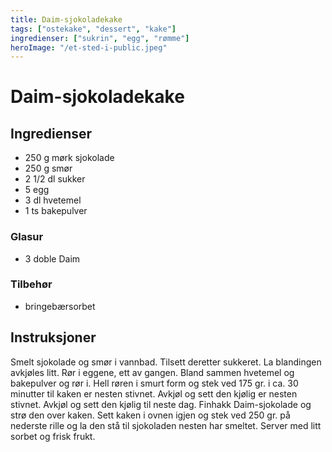 ```yaml
---
title: Daim-sjokoladekake
tags: ["ostekake", "dessert", "kake"]
ingredienser: ["sukrin", "egg", "rømme"]
heroImage: "/et-sted-i-public.jpeg"
---
```


# Daim-sjokoladekake

## Ingredienser

- 250 g mørk sjokolade
- 250 g smør
- 2 1/2 dl sukker
- 5 egg
- 3 dl hvetemel
- 1 ts bakepulver

### Glasur

- 3 doble Daim

### Tilbehør

- bringebærsorbet

## Instruksjoner

Smelt sjokolade og smør i vannbad. Tilsett deretter sukkeret. La blandingen avkjøles litt. Rør i eggene, ett av gangen. Bland sammen hvetemel og bakepulver og rør i. Hell røren i smurt form og stek ved 175 gr. i ca. 30 minutter til kaken er nesten stivnet. Avkjøl og sett den kjølig er nesten stivnet. Avkjøl og sett den kjølig til neste dag. Finhakk Daim-sjokolade og strø den over kaken. Sett kaken i ovnen igjen og stek ved 250 gr. på nederste rille og la den stå til sjokoladen nesten har smeltet. Server med litt sorbet og frisk frukt.
